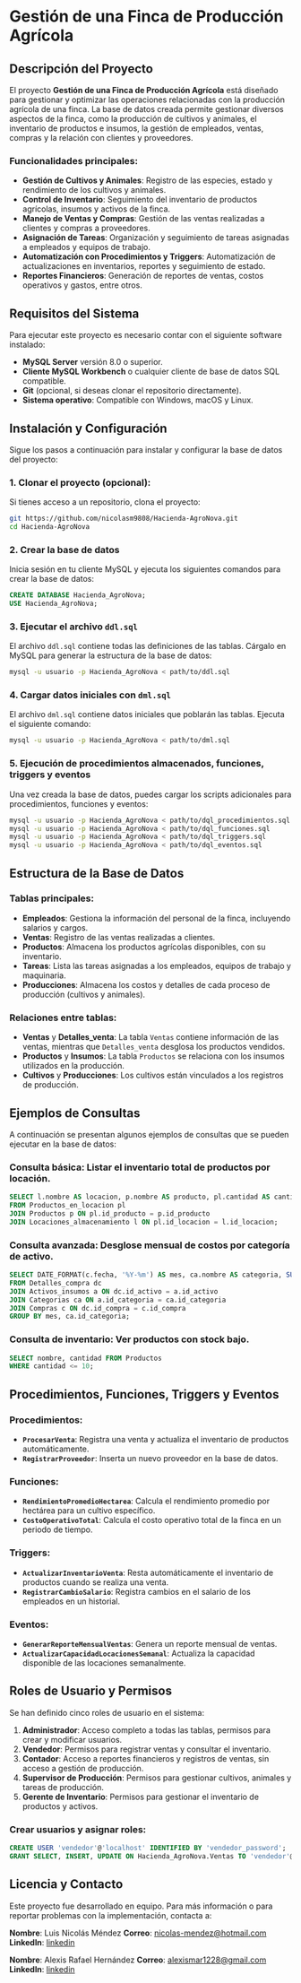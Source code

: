 # Gestión de una Finca de Producción Agrícola

## Descripción del Proyecto

El proyecto **Gestión de una Finca de Producción Agrícola** está diseñado para gestionar y optimizar las operaciones relacionadas con la producción agrícola de una finca. La base de datos creada permite gestionar diversos aspectos de la finca, como la producción de cultivos y animales, el inventario de productos e insumos, la gestión de empleados, ventas, compras y la relación con clientes y proveedores.

### Funcionalidades principales:
- **Gestión de Cultivos y Animales**: Registro de las especies, estado y rendimiento de los cultivos y animales.
- **Control de Inventario**: Seguimiento del inventario de productos agrícolas, insumos y activos de la finca.
- **Manejo de Ventas y Compras**: Gestión de las ventas realizadas a clientes y compras a proveedores.
- **Asignación de Tareas**: Organización y seguimiento de tareas asignadas a empleados y equipos de trabajo.
- **Automatización con Procedimientos y Triggers**: Automatización de actualizaciones en inventarios, reportes y seguimiento de estado.
- **Reportes Financieros**: Generación de reportes de ventas, costos operativos y gastos, entre otros.

## Requisitos del Sistema

Para ejecutar este proyecto es necesario contar con el siguiente software instalado:

- **MySQL Server** versión 8.0 o superior.
- **Cliente MySQL Workbench** o cualquier cliente de base de datos SQL compatible.
- **Git** (opcional, si deseas clonar el repositorio directamente).
- **Sistema operativo**: Compatible con Windows, macOS y Linux.

## Instalación y Configuración

Sigue los pasos a continuación para instalar y configurar la base de datos del proyecto:

### 1. Clonar el proyecto (opcional):
Si tienes acceso a un repositorio, clona el proyecto:
```bash
git https://github.com/nicolasm9808/Hacienda-AgroNova.git
cd Hacienda-AgroNova
```

### 2. Crear la base de datos
Inicia sesión en tu cliente MySQL y ejecuta los siguientes comandos para crear la base de datos:
```sql
CREATE DATABASE Hacienda_AgroNova;
USE Hacienda_AgroNova;
```

### 3. Ejecutar el archivo `ddl.sql`
El archivo `ddl.sql` contiene todas las definiciones de las tablas. Cárgalo en MySQL para generar la estructura de la base de datos:
```bash
mysql -u usuario -p Hacienda_AgroNova < path/to/ddl.sql
```

### 4. Cargar datos iniciales con `dml.sql`
El archivo `dml.sql` contiene datos iniciales que poblarán las tablas. Ejecuta el siguiente comando:
```bash
mysql -u usuario -p Hacienda_AgroNova < path/to/dml.sql
```

### 5. Ejecución de procedimientos almacenados, funciones, triggers y eventos
Una vez creada la base de datos, puedes cargar los scripts adicionales para procedimientos, funciones y eventos:
```bash
mysql -u usuario -p Hacienda_AgroNova < path/to/dql_procedimientos.sql
mysql -u usuario -p Hacienda_AgroNova < path/to/dql_funciones.sql
mysql -u usuario -p Hacienda_AgroNova < path/to/dql_triggers.sql
mysql -u usuario -p Hacienda_AgroNova < path/to/dql_eventos.sql
```

## Estructura de la Base de Datos

### Tablas principales:
- **Empleados**: Gestiona la información del personal de la finca, incluyendo salarios y cargos.
- **Ventas**: Registro de las ventas realizadas a clientes.
- **Productos**: Almacena los productos agrícolas disponibles, con su inventario.
- **Tareas**: Lista las tareas asignadas a los empleados, equipos de trabajo y maquinaria.
- **Producciones**: Almacena los costos y detalles de cada proceso de producción (cultivos y animales).

### Relaciones entre tablas:
- **Ventas** y **Detalles_venta**: La tabla `Ventas` contiene información de las ventas, mientras que `Detalles_venta` desglosa los productos vendidos.
- **Productos** y **Insumos**: La tabla `Productos` se relaciona con los insumos utilizados en la producción.
- **Cultivos** y **Producciones**: Los cultivos están vinculados a los registros de producción.

## Ejemplos de Consultas

A continuación se presentan algunos ejemplos de consultas que se pueden ejecutar en la base de datos:

### Consulta básica: Listar el inventario total de productos por locación.
```sql
SELECT l.nombre AS locacion, p.nombre AS producto, pl.cantidad AS cantidad_disponible
FROM Productos_en_locacion pl
JOIN Productos p ON pl.id_producto = p.id_producto
JOIN Locaciones_almacenamiento l ON pl.id_locacion = l.id_locacion;
```

### Consulta avanzada: Desglose mensual de costos por categoría de activo.
```sql
SELECT DATE_FORMAT(c.fecha, '%Y-%m') AS mes, ca.nombre AS categoria, SUM(dc.precio_unitario * dc.cantidad) AS costo_total
FROM Detalles_compra dc
JOIN Activos_insumos a ON dc.id_activo = a.id_activo
JOIN Categorias ca ON a.id_categoria = ca.id_categoria
JOIN Compras c ON dc.id_compra = c.id_compra
GROUP BY mes, ca.id_categoria;
```

### Consulta de inventario: Ver productos con stock bajo.
```sql
SELECT nombre, cantidad FROM Productos
WHERE cantidad <= 10;
```

## Procedimientos, Funciones, Triggers y Eventos

### Procedimientos:
- **`ProcesarVenta`**: Registra una venta y actualiza el inventario de productos automáticamente.
- **`RegistrarProveedor`**: Inserta un nuevo proveedor en la base de datos.
  
### Funciones:
- **`RendimientoPromedioHectarea`**: Calcula el rendimiento promedio por hectárea para un cultivo específico.
- **`CostoOperativoTotal`**: Calcula el costo operativo total de la finca en un periodo de tiempo.

### Triggers:
- **`ActualizarInventarioVenta`**: Resta automáticamente el inventario de productos cuando se realiza una venta.
- **`RegistrarCambioSalario`**: Registra cambios en el salario de los empleados en un historial.

### Eventos:
- **`GenerarReporteMensualVentas`**: Genera un reporte mensual de ventas.
- **`ActualizarCapacidadLocacionesSemanal`**: Actualiza la capacidad disponible de las locaciones semanalmente.

## Roles de Usuario y Permisos

Se han definido cinco roles de usuario en el sistema:

1. **Administrador**: Acceso completo a todas las tablas, permisos para crear y modificar usuarios.
2. **Vendedor**: Permisos para registrar ventas y consultar el inventario.
3. **Contador**: Acceso a reportes financieros y registros de ventas, sin acceso a gestión de producción.
4. **Supervisor de Producción**: Permisos para gestionar cultivos, animales y tareas de producción.
5. **Gerente de Inventario**: Permisos para gestionar el inventario de productos y activos.

### Crear usuarios y asignar roles:
```sql
CREATE USER 'vendedor'@'localhost' IDENTIFIED BY 'vendedor_password';
GRANT SELECT, INSERT, UPDATE ON Hacienda_AgroNova.Ventas TO 'vendedor'@'localhost';
```

## Licencia y Contacto

Este proyecto fue desarrollado en equipo. Para más información o para reportar problemas con la implementación, contacta a:

**Nombre**: Luis Nicolás Méndez
**Correo**: nicolas-mendez@hotmail.com 
**LinkedIn**: [linkedin](https://www.linkedin.com/in/luis-nicol%C3%A1s-m%C3%A9ndez-palacios-935047233/)

**Nombre**: Alexis Rafael Hernández
**Correo**: alexismar1228@gmail.com 
**LinkedIn**: [linkedin](https://www.linkedin.com/in/alexis-hern%C3%A1ndez-28d12a/)